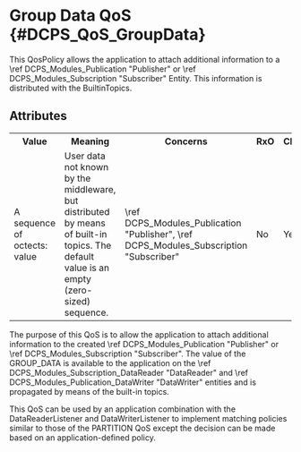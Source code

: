 Group Data QoS              {#DCPS_QoS_GroupData}
==============

This QosPolicy allows the application to attach additional information to a
\ref DCPS_Modules_Publication "Publisher" or \ref DCPS_Modules_Subscription "Subscriber" Entity. This information is distributed with the
BuiltinTopics.

Attributes
----------
<table>
    <tr>
        <th>Value</th>
        <th>Meaning</th>
        <th>Concerns</th>
        <th>RxO</th>
        <th>Changeable</th>
    </tr>
    <tr>
        <td>
            A sequence of octects:<br/>
            value
        </td>
        <td>
            User data not known by the
            middleware, but distributed by
            means of built-in topics.
            The default value is an empty (zero-
            sized) sequence.
        </td>
        <td>
            \ref DCPS_Modules_Publication "Publisher",
            \ref DCPS_Modules_Subscription "Subscriber"
        </td>
        <td>No</td>
        <td>Yes</td>
    </tr>
</table>

The purpose of this QoS is to allow the application to attach additional information to the created \ref DCPS_Modules_Publication "Publisher" or \ref DCPS_Modules_Subscription "Subscriber". The value of the GROUP_DATA is available to the application on the \ref DCPS_Modules_Subscription_DataReader "DataReader" and \ref DCPS_Modules_Publication_DataWriter "DataWriter" entities and is propagated by means of the built-in topics.

This QoS can be used by an application combination with the DataReaderListener and DataWriterListener to implement matching policies similar to those of the PARTITION QoS except the decision can be made based on an application-defined policy.
